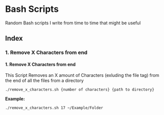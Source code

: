 # Bash Scripts
Random Bash scripts I write from time to time that might be useful

## Index
### 1. Remove X Characters from end

#### 1. Remove X Characters from end
This Script Removes an X amount of Characters (exluding the file tag) from the end of all the files from a directory

```./remove_x_characters.sh {number of characters} {path to directory}```

**Example:**

```./remove_x_characters.sh 17 ~/Example/Folder```
